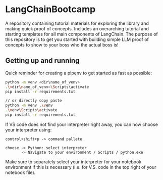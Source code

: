 # LangChainBootcamp
A repository containing tutorial materials for exploring the library and making quick proof of concepts. Includes an overarching tutorial and starting templates for all main components of LangChain. The purpose of this repository is to get you started with building simple LLM proof of concepts to show to your boss who the actual boss is!


## Getting up and running
Quick reminder for creating a pipenv to get started as fast as possible: 
```bash
python -m venv <dir\name_of_venv>
.\<dir\name_of_venv>\Scripts\activate
pip install -r requirements.txt

// or directly copy paste
python -m venv .\venv
.\venv\Scripts\activate
pip install -r requirements.txt
```

If VS code does not find your interpreter right away, you can now choose your interpreter using:
```
control+shift+p -> command pallete

choose -> Python: select interpreter
       -> Navigate to your environment / Scripts / python.exe
```

Make sure to separately select your interpreter for your notebook environment if this is necessary (i.e. for V.S. code in the top right of your notebook file).